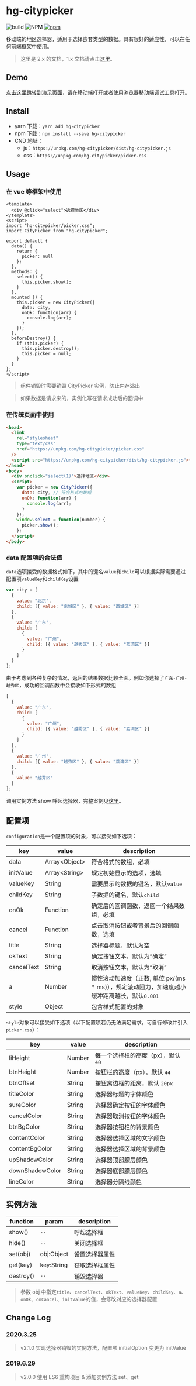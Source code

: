# hg-citypicker

![build](https://travis-ci.org/hamger/hg-citypicker.svg?branch=master)
![NPM](https://img.shields.io/npm/l/hg-citypicker.svg?color=orange)
[![npm](https://img.shields.io/npm/v/hg-citypicker.svg?color=blue)](https://www.npmjs.com/package/hg-citypicker)

移动端的地区选择器，适用于选择嵌套类型的数据。具有很好的适应性，可以在任何前端框架中使用。

> 这里是 2.x 的文档，1.x 文档请点击[这里](https://github.com/hamger/hg-citypicker/tree/v1.x)。

## Demo

[点击这里跳转到演示页面](https://hamger.github.io/hg-citypicker/)，请在移动端打开或者使用浏览器移动端调试工具打开。

## Install

- yarn 下载：`yarn add hg-citypicker`
- npm 下载：`npm install --save hg-citypicker`
- CND 地址：
  - js：`https://unpkg.com/hg-citypicker/dist/hg-citypicker.js`
  - css：`https://unpkg.com/hg-citypicker/picker.css`

## Usage

### 在 vue 等框架中使用

```vue
<template>
  <div @click="select">选择地区</div>
</template>
<script>
import "hg-citypicker/picker.css";
import CityPicker from "hg-citypicker";

export default {
  data() {
    return {
      picker: null
    };
  },
  methods: {
    select() {
      this.picker.show();
    }
  },
  mounted () {
    this.picker = new CityPicker({
      data: city,
      onOk: function(arr) {
        console.log(arr);
      }
    });
  },
  beforeDestroy() {
    if (this.picker) {
      this.picker.destroy();
      this.picker = null;
    }
  }
};
</script>
```

> 组件销毁时需要销毁 CityPicker 实例，防止内存溢出

> 如果数据是请求来的，实例化写在请求成功后的回调中

### 在传统页面中使用

```html
<head>
  <link
    rel="stylesheet"
    type="text/css"
    href="https://unpkg.com/hg-citypicker/picker.css"
  />
  <script src="https://unpkg.com/hg-citypicker/dist/hg-citypicker.js"></script>
</head>
<body>
  <div onclick="select(1)">选择地区</div>
  <script>
    var picker = new CityPicker({
      data: city, // 符合格式的数组
      onOk: function(arr) {
        console.log(arr);
      }
    });
    window.select = function(number) {
      picker.show();
    };
  </script>
</body>
```

### data 配置项的合法值

`data`选项接受的数据格式如下，其中的键名`value`和`child`可以根据实际需要通过配置项`valueKey`和`childKey`设置

```js
var city = [
  {
    value: "北京",
    child: [{ value: "东城区" }, { value: "西城区" }]
  },
  {
    value: "广东",
    child: [
      {
        value: "广州",
        child: [{ value: "越秀区" }, { value: "荔湾区" }]
      }
    ]
  }
];
```

由于考虑到各种复杂的情况，返回的结果数据比较全面。例如你选择了`广东-广州-越秀区`，成功的回调函数中会接收如下形式的数组

```js
[
  {
    value: "广东",
    child: [
      {
        value: "广州",
        child: [{ value: "越秀区" }, { value: "荔湾区" }]
      }
    ]
  },
  {
    value: "广州",
    child: [{ value: "越秀区" }, { value: "荔湾区" }]
  },
  {
    value: "越秀区"
  }
];
```

调用实例方法 show 呼起选择器，完整案例见[这里](https://github.com/hamger/hg-citypicker/blob/master/index.html)。

## 配置项

`configuration`是一个配置项的对象，可以接受如下选项：

| key           | value           | description                                                                                   |
| ------------- | --------------- | --------------------------------------------------------------------------------------------- |
| data          | Array\<Object\> | 符合格式的数组，必填                                                                          |
| initValue | Array\<String\> | 规定初始显示的选项，选填                                                                      |
| valueKey      | String          | 需要展示的数据的键名，默认`value`                                                             |
| childKey      | String          | 子数据的键名，默认`child`                                                                     |
| onOk          | Function        | 确定后的回调函数，返回一个结果数组，必填                                                      |
| cancel        | Function        | 点击取消按钮或者背景后的回调函数，选填                                                        |
| title         | String          | 选择器标题，默认为空                                                                          |
| okText        | String          | 确定按钮文本，默认为“确定”                                                                    |
| cancelText    | String          | 取消按钮文本，默认为“取消”                                                                    |
| a             | Number          | 惯性滚动加速度（正数, 单位 px/(ms \* ms)），规定滚动阻力，加速度越小缓冲距离越长，默认`0.001` |
| style         | Object          | 包含样式配置的对象                                                                            |

`style`对象可以接受如下选项（以下配置项若仍无法满足需求，可自行修改并引入`picker.css`）：

| key             | value  | description                         |
| --------------- | ------ | ----------------------------------- |
| liHeight        | Number | 每一个选择栏的高度（px），默认 `40` |
| btnHeight       | Number | 按钮栏的高度（px），默认 `44`       |
| btnOffset       | String | 按钮离边框的距离，默认 `20px`       |
| titleColor      | String | 选择器标题的字体颜色                |
| sureColor       | String | 选择器确定按钮的字体颜色            |
| cancelColor     | String | 选择器取消按钮的字体颜色            |
| btnBgColor      | String | 选择器按钮栏的背景颜色              |
| contentColor    | String | 选择器选择区域的文字颜色            |
| contentBgColor  | String | 选择器选择区域的背景颜色            |
| upShadowColor   | String | 选择器顶部朦层颜色                  |
| downShadowColor | String | 选择器底部朦层颜色                  |
| lineColor       | String | 选择器分隔线颜色                    |

## 实例方法

| function  | param      | description    |
| --------- | ---------- | -------------- |
| show()    | `--`       | 呼起选择框     |
| hide()    | `--`       | 关闭选择框     |
| set(obj)  | obj:Object | 设置选择器属性 |
| get(key)  | key:String | 获取选择框属性 |
| destroy() | `--`       | 销毁选择器     |

> 参数 obj 中指定`title`、`cancelText`、`okText`、`valueKey`、`childKey`、`a`、`onOk`、`onCancel`、`initValue`的值，会修改对应的选择器配置

## Change Log

### 2020.3.25

> v2.1.0 实现选择器销毁的实例方法，配置项 initialOption 变更为 initValue

### 2019.6.29

> v2.0.0 使用 ES6 重构项目 & 添加实例方法 set、get
